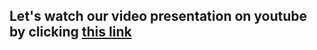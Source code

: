 ## Let's watch our video presentation on youtube by clicking [this link](https://www.youtube.com/watch?v=EFocsy9a0SM)
